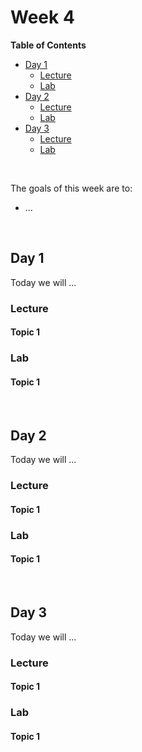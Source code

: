 # Week 4

**Table of Contents**
- [Day 1](#day-1)
  + [Lecture](#lecture)
  + [Lab](#lab)
- [Day 2](#day-2)
  + [Lecture](#lecture-1)
  + [Lab](#lab-1)
- [Day 3](#day-3)
  + [Lecture](#lecture-2)
  + [Lab](#lab-2)

<br>

The goals of this week are to:

- ...



<br>

## Day 1

Today we will ...

### Lecture

#### Topic 1

### Lab

#### Topic 1

<br>

## Day 2

Today we will ...

### Lecture

#### Topic 1

### Lab

#### Topic 1

<br>

## Day 3

Today we will ...

### Lecture

#### Topic 1

### Lab

#### Topic 1


